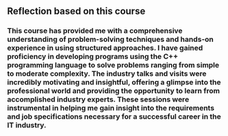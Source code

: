 <h2> Reflection based on this course

<h3> This course has provided me with a comprehensive understanding of problem-solving techniques and hands-on experience in using structured approaches. I have gained proficiency in developing programs using the C++ programming language to solve problems ranging from simple to moderate complexity. The industry talks and visits were incredibly motivating and insightful, offering a glimpse into the professional world and providing the opportunity to learn from accomplished industry experts. These sessions were instrumental in helping me gain insight into the requirements and job specifications necessary for a successful career in the IT industry.
